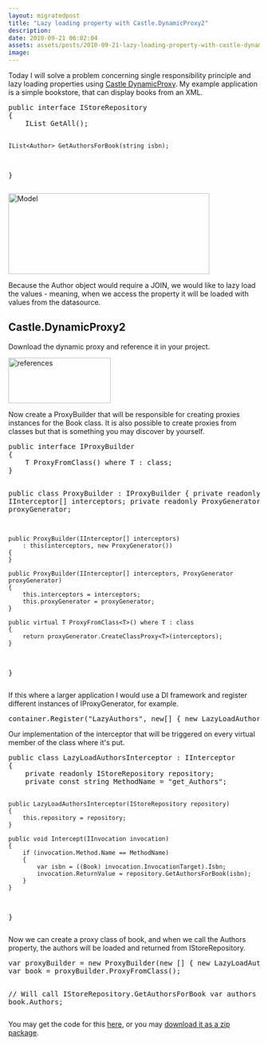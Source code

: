 ```yaml
---
layout: migratedpost
title: "Lazy loading property with Castle.DynamicProxy2"
description:
date: 2010-09-21 06:02:04
assets: assets/posts/2010-09-21-lazy-loading-property-with-castle-dynamicproxy2
image: 
---
```


<p>Today I will solve a problem concerning single responsibility principle and lazy loading properties using <a href="http://www.castleproject.org/dynamicproxy/index.html">Castle DynamicProxy</a>. My example application is a simple bookstore, that can display books from an XML.</p>
<pre name="code" class="csharp">public interface IStoreRepository
{
    IList<Book> GetAll();

    IList<Author> GetAuthorsForBook(string isbn);
}</pre>
<p><img class="alignnone size-full wp-image-898" title="Model" src="http://litemedia.info/media/Default/Mint/Model.png" width="403" height="162" /></p>
<p>Because the Author object would require a JOIN, we would like to lazy load the values - meaning, when we access the property it will be loaded with values from the datasource.</p>
<h2>Castle.DynamicProxy2</h2>
<p>Download the dynamic proxy and reference it in your project.</p>
<p><img class="alignnone size-full wp-image-899" title="references" src="http://litemedia.info/media/Default/Mint/references1.png" width="205" height="91" /></p>
<p>Now create a ProxyBuilder that will be responsible for creating proxies instances for the Book class. It is also possible to create proxies from classes but that is something you may discover by yourself.</p>
<pre class="brush:csharp">public interface IProxyBuilder
{
    T ProxyFromClass<T>() where T : class;
}

public class ProxyBuilder : IProxyBuilder
{
    private readonly IInterceptor[] interceptors;
    private readonly ProxyGenerator proxyGenerator;

    public ProxyBuilder(IInterceptor[] interceptors)
        : this(interceptors, new ProxyGenerator())
    {
    }

    public ProxyBuilder(IInterceptor[] interceptors, ProxyGenerator proxyGenerator)
    {
        this.interceptors = interceptors;
        this.proxyGenerator = proxyGenerator;
    }

    public virtual T ProxyFromClass<T>() where T : class
    {
        return proxyGenerator.CreateClassProxy<T>(interceptors);
    }
}</pre>
<p>If this where a larger application I would use a DI framework and register different instances of IProxyGenerator, for example.</p>
<pre class="brush:csharp">container.Register<IProxyBuilder>("LazyAuthors", new[] { new LazyLoadAuthorsInterceptor() });</pre>
<p>Our implementation of the interceptor that will be triggered on every virtual member of the class where it's put.</p>
<pre class="brush:csharp">public class LazyLoadAuthorsInterceptor : IInterceptor
{
    private readonly IStoreRepository repository;
    private const string MethodName = "get_Authors";

    public LazyLoadAuthorsInterceptor(IStoreRepository repository)
    {
        this.repository = repository;
    }

    public void Intercept(IInvocation invocation)
    {
        if (invocation.Method.Name == MethodName)
        {
            var isbn = ((Book) invocation.InvocationTarget).Isbn;
            invocation.ReturnValue = repository.GetAuthorsForBook(isbn);
        }
    }
}</pre>
<p>Now we can create a proxy class of book, and when we call the Authors property, the authors will be loaded and returned from IStoreRepository.</p>
<pre class="brush:csharp">var proxyBuilder = new ProxyBuilder(new [] { new LazyLoadAuthorsInterceptor(new StoreRepository()) };
var book = proxyBuilder.ProxyFromClass<Book>();

// Will call IStoreRepository.GetAuthorsForBook
var authors = book.Authors;</pre>
<p>You may get the code for this <a href="https://bitbucket.org/bokmal/litemedia.bookstore.dynamicproxy">here</a>, or you may <a href="http://mint.litemedia.se/wp-content/uploads/litemedia.bookstore.dynamicproxy.zip">download it as a zip package</a>.</p>
